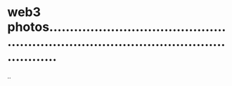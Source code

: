 # web3 photos............................................................................................................
..
